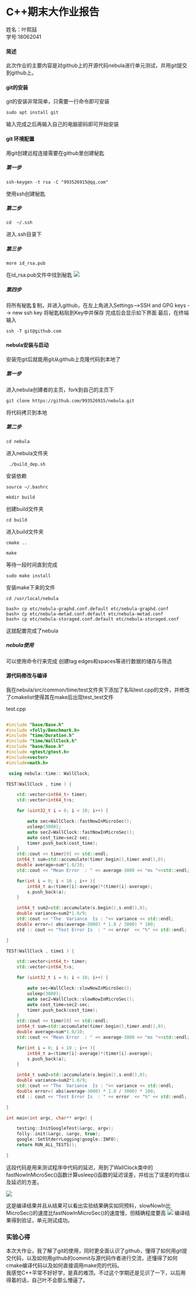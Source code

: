 # C++期末大作业报告
姓名：叶熙喆      
学号:18062041
#### 简述
此次作业的主要内容是对github上的开源代码nebula进行单元测试，并用git提交到github上。
#### git的安装
git的安装非常简单，只需要一行命令即可安装
```
sudo apt install git 
```
输入完成之后再输入自己的电脑密码即可开始安装

#### git 环境配置
用git创建远程连接需要在github里创建秘匙
##### 第一步
```
ssh-keygen -t rsa -C "993526915@qq.com"
```
使用ssh创建秘匙
##### 第二步
```
cd  ~/.ssh
```
进入.ssh目录下
##### 第三步
```
more id_rsa.pub
```
在id_rsa.pub文件中找到秘匙
![](2.png)
##### 第四步
将所有秘匙复制，并进入github，在左上角进入Settings-->SSH and GPG keys --> new ssh key 
将秘匙粘贴到Key中并保存
完成后会显示如下界面
最后，在终端输入
```
ssh -T git@github.com
```
#### nebula安装与启动
安装完git后就能用git从github上克隆代码到本地了
##### 第一步
进入nebula创建者的主页，fork到自己的主页下
```
git clone https://github.com/993526915/nebula.git
```
将代码拷贝到本地
##### 第二步
```
cd nebula
```
进入nebula文件夹
```
 ./build_dep.sh
```
安装依赖
```
source ~/.bashrc
```
```
mkdir build
```
创建build文件夹
```
cd build
```
进入build文件夹
```
cmake ..

make
```
等待一段时间直到完成

```
sudo make install
```
安装make下来的文件
```
cd /usr/local/nebula

bash> cp etc/nebula-graphd.conf.default etc/nebula-graphd.conf
bash> cp etc/nebula-metad.conf.default etc/nebula-metad.conf
bash> cp etc/nebula-storaged.conf.default etc/nebula-storaged.conf
```
这就配置完成了nebula
##### nebula使用
可以使用命令行来完成
创建tag edges和spaces等进行数据的储存与筛选

#### 源代码修改与编译
我在nebula/src/common/time/test文件夹下添加了名叫test.cpp的文件，并修改了cmakelist使得其在make后出现test_test文件

test.cpp
```c++

#include "base/Base.h"
#include <folly/Benchmark.h>
#include "time/Duration.h"
#include "time/WallClock.h"
#include "base/Base.h"
#include <gtest/gtest.h>
#include<vector>
#include<math.h>

 using nebula::time:: WallClock;

TEST(WallClock , time ) {

    std::vector<int64_t> timer;
    std::vector<int64_t>s;

    for (uint32_t i = 0; i < 10; i++) {

        auto sec=WallClock::fastNowInMicroSec();
        usleep(3000);
        auto sec2=WallClock::fastNowInMicroSec();
        auto cost_time=sec2-sec;
        timer.push_back(cost_time);
    }
    std::cout << timer[0] << std::endl;
    int64_t sum=std::accumulate(timer.begin(),timer.end(),0);
    double average=sum*1.0/10;
    std::cout << "Mean Error  : " << average-3000 << "ms "<<std::endl;

    for(int i = 0; i < 10 ; i++ ){
        int64_t a=(timer[i]-average)*(timer[i]-average);
        s.push_back(a);
    }

    int64_t sum2=std::accumulate(s.begin(),s.end(),0);
    double variance=sum2*1.0/9;
    std::cout << "The  Variance  Is : "<< variance << std::endl;
    double error=( abs(average-3000) * 1.0 / 3000) * 100;
    std :: cout << "Test Error Is  : " << error  << "%" << std::endl;

}

TEST(WallClock , time1 ) {

    std::vector<int64_t> timer;
    std::vector<int64_t>s;

    for (uint32_t i = 0; i < 10; i++) {

        auto sec=WallClock::slowNowInMicroSec();
        usleep(3000);
        auto sec2=WallClock::slowNowInMicroSec();
        auto cost_time=sec2-sec;
        timer.push_back(cost_time);
    }
    std::cout << timer[0] << std::endl;
    int64_t sum=std::accumulate(timer.begin(),timer.end(),0);
    double average=sum*1.0/10;
    std::cout << "Mean Error  : " << average-3000 << "ms "<<std::endl;

    for(int i = 0; i < 10 ; i++ ){
        int64_t a=(timer[i]-average)*(timer[i]-average);
        s.push_back(a);
    }

    int64_t sum2=std::accumulate(s.begin(),s.end(),0);
    double variance=sum2*1.0/9;
    std::cout << "The  Variance  Is : "<< variance << std::endl;
    double error=( abs(average-3000) * 1.0 / 3000) * 100;
    std :: cout << "Test Error Is  : " << error  << "%" << std::endl;

}

int main(int argc, char** argv) {

    testing::InitGoogleTest(&argc, argv);
    folly::init(&argc, &argv, true);
    google::SetStderrLogging(google::INFO);
    return RUN_ALL_TESTS();

}
```
这段代码是用来测试程序中代码的延迟，用到了WallClock类中的fastNowInMicroSec()函数计算usleep()函数的延迟误差，并给出了误差的均值以及延迟的方差。

![](6.png)

这是编译结果并且从结果可以看出实验结果确实如同预料，slowNowIn比MicroSec()的速度比fastNowInMicroSec()的速度慢，但精确程度要高
![](7.png)
编译结果得到验证，单元测试成功。  
### 实验心得

本次大作业，我了解了git的使用，同时更全面认识了github，懂得了如何用git提交代码，以及如何用github的commit与源代码作者进行交流，还懂得了如何cmake编译代码以及如何直接调用make完的代码。  
我感觉C++平常不好好学，是真的难顶。不过这个学期还是见识了一下，以后用得着的话，自己叶不会那么懵逼了。



